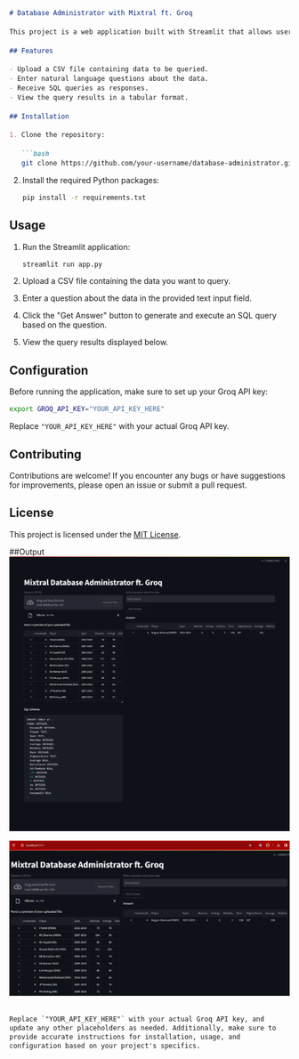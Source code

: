 ```markdown
# Database Administrator with Mixtral ft. Groq

This project is a web application built with Streamlit that allows users to query a database using natural language questions and obtain SQL queries as responses. It utilizes the Mixtral text-to-SQL model with Groq API for generating SQL queries based on user prompts.

## Features

- Upload a CSV file containing data to be queried.
- Enter natural language questions about the data.
- Receive SQL queries as responses.
- View the query results in a tabular format.

## Installation

1. Clone the repository:

   ```bash
   git clone https://github.com/your-username/database-administrator.git
   ```

2. Install the required Python packages:

   ```bash
   pip install -r requirements.txt
   ```

## Usage

1. Run the Streamlit application:

   ```bash
   streamlit run app.py
   ```

2. Upload a CSV file containing the data you want to query.
3. Enter a question about the data in the provided text input field.
4. Click the "Get Answer" button to generate and execute an SQL query based on the question.
5. View the query results displayed below.

## Configuration

Before running the application, make sure to set up your Groq API key:

```bash
export GROQ_API_KEY="YOUR_API_KEY_HERE"
```

Replace `"YOUR_API_KEY_HERE"` with your actual Groq API key.

## Contributing

Contributions are welcome! If you encounter any bugs or have suggestions for improvements, please open an issue or submit a pull request.

## License

This project is licensed under the [MIT License](LICENSE).

##Output
![Alt text](https://github.com/Hitendra0165/Database_Administrator_with_Mixtral/blob/main/Full%20scr.png)

![Alt text](https://github.com/Hitendra0165/Database_Administrator_with_Mixtral/blob/main/Screenshot%20(141).png)


```

Replace `"YOUR_API_KEY_HERE"` with your actual Groq API key, and update any other placeholders as needed. Additionally, make sure to provide accurate instructions for installation, usage, and configuration based on your project's specifics.


